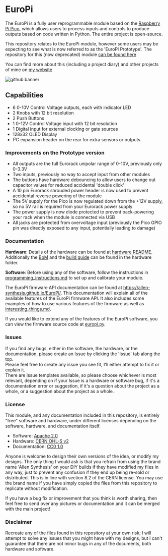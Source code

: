 # EuroPi

The EuroPi is a fully user reprogrammable module based on the [Raspberry Pi Pico](https://www.raspberrypi.com/products/raspberry-pi-pico/), which allows users to process inputs and controls to produce outputs based on code written in Python. The entire project is open-source.


This repository relates to the EuroPi module, however some users may be expecting to see what is now referred to as the 'EuroPi Prototype'. The repository for this (now deprecated) module [can be found here](https://github.com/roryjamesallen/EuroPi-Prototype)

You can find more about this (including a project diary) and other projects of mine on [my website](https://www.allensynthesis.co.uk)

![github banner](https://user-images.githubusercontent.com/79809962/157898134-44cc0534-ac3b-4051-9773-a3be95ba4602.jpg)

## Capabilities

* 6 0-10V Control Voltage outputs, each with indicator LED
* 2 Knobs with 12 bit resolution
* 2 Push Buttons
* 1 0-12V Control Voltage input with 12 bit resolution
* 1 Digital input for external clocking or gate sources
* 128x32 OLED Display
* I²C expansion header on the rear for extra sensors or outputs

### Improvements on the Prototype version

* All outputs are the full Eurorack unipolar range of 0-10V, previously only 0-3.3V
* Two inputs, previously no way to accept input from other modules
* The buttons have hardware debouncing to allow users to change out capacitor values for reduced accidental 'double click'
* A 10 pin Eurorack shrouded power header is now used to prevent accidental reverse powering of the module
* The 5V supply for the Pico is now regulated down from the +12V supply, so no 5V rail is required from your Eurorack power supply
* The power supply is now diode protected to prevent back-powering your rack when the module is connected via USB
* All jacks are protected from overvoltage input (previously the Pico GPIO pin was directly exposed to any input, potentially leading to damage)

### Documentation

**Hardware**: Details of the hardware can be found at [hardware README](hardware/README.md). Additionally the [BoM](hardware/bill_of_materials.md) and the [build guide](hardware/build_guide.md) can be found in the hardware folder.


**Software**: Before using any of the software, follow the instructions in [programming_instructions.md](software/programming_instructions.md) to set up and calibrate your module.

The EuroPi firmware API documentation can be found at https://allen-synthesis.github.io/EuroPi/. This documentation will explain all of the available features of the EuroPi firmware API. It also includes some examples of how to use various features of the firmware as well as [interesting_things.md](software/interesting_things.md).

If you would like to extend any of the features of the EuroPi software, you can view the firmware source code at [europi.py](software/firmware/europi.py).

### Issues
If you find any bugs, either in the software, the hardware, or the documentation, please create an Issue by clicking the 'Issue' tab along the top.  
Please feel free to create any issue you see fit, I'll either attempt to fix it or explain it.  
There are Issue templates available, so please choose whichever is most relevant, depending on if your Issue is a hardware or software bug, if it's a documentation error or suggestion, if it's a question about the project as a whole, or a suggestion about the project as a whole.


### License

This module, and any documentation included in this repository, is entirely "free" software and hardware, under different licenses depending on the software, hardware, and documentation itself.

* Software: [Apache 2.0](software/LICENSE)
* Hardware: [CERN OHL-S v2](hardware/LICENSE)
* Documentation: [CC0 1.0](LICENSE)

Anyone is welcome to design their own versions of the idea, or modify my designs.
The only thing I would ask is that you refrain from using the brand name 'Allen Synthesis' on your DIY builds if they have modified my files in any way, just to prevent any confusion if they end up being re-sold or distributed. This is in line with section 8.2 of the CERN license. You may use the brand name if you have simply copied the files from this repository to replicate without modification.
  
If you have a bug fix or improvement that you think is worth sharing, then feel free to send over any pictures or documentation and it can be merged with the main project!
 
### Disclaimer
 
Recreate any of the files found in this repository at your own risk; I will attempt to solve any issues that you might have with my designs, but I can't guarantee that there are not minor bugs in any of the documents, both hardware and software.
